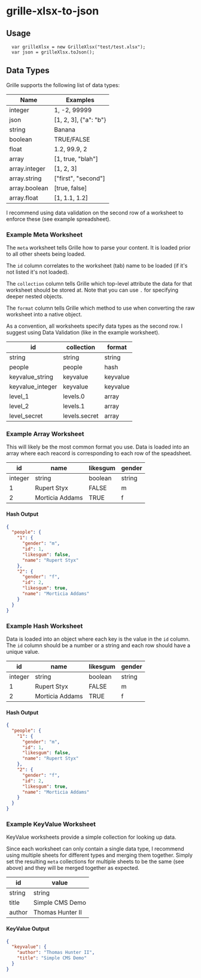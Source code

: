 # grille-xlsx-to-json
## Usage
```
  var grilleXlsx = new GrilleXlsx("test/test.xlsx");
  var json = grilleXlsx.toJson();
```

## Data Types

Grille supports the following list of data types:

Name            | Examples
----------------|----------------------
integer         | 1, -2, 99999
json            | [1, 2, 3], {"a": "b"}
string          | Banana
boolean         | TRUE/FALSE
float           | 1.2, 99.9, 2
array           | [1, true, "blah"]
array.integer   | [1, 2, 3]
array.string    | ["first", "second"]
array.boolean   | [true, false]
array.float     | [1, 1.1, 1.2]

I recommend using data validation on the second row of a worksheet to enforce these (see example spreadsheet).

### Example Meta Worksheet

The `meta` worksheet tells Grille how to parse your content.
It is loaded prior to all other sheets being loaded.

The `id` column correlates to the worksheet (tab) name to be loaded (if it's not listed it's not loaded).

The `collection` column tells Grille which top-level attribute the data for that worksheet should be stored at. Note that you can use `.` for specifying deeper nested objects.

The `format` column tells Grille which method to use when converting the raw worksheet into a native object.

As a convention, all worksheets specify data types as the second row. I suggest using Data Validation (like in the example worksheet).

id                  | collection    | format
--------------------|---------------|---------
string              | string        | string
people              | people        | hash
keyvalue\_string    | keyvalue      | keyvalue
keyvalue\_integer   | keyvalue      | keyvalue
level\_1            | levels.0      | array
level\_2            | levels.1      | array
level\_secret       | levels.secret | array


### Example Array Worksheet

This will likely be the most common format you use.
Data is loaded into an array where each reacord is corresponding to each row of the speadsheet.


id      | name              | likesgum  | gender
--------|-------------------|-----------|------
integer | string            | boolean   | string
1       | Rupert Styx       | FALSE     | m
2       | Morticia Addams   | TRUE      | f

#### Hash Output

```json
{
  "people": {
    "1": {
      "gender": "m",
      "id": 1,
      "likesgum": false,
      "name": "Rupert Styx"
    },
    "2": {
      "gender": "f",
      "id": 2,
      "likesgum": true,
      "name": "Morticia Addams"
    }
  }
}
```

### Example Hash Worksheet

Data is loaded into an object where each key is the value in the `id` column.
The `id` column should be a number or a string and each row should have a unique value.


id      | name              | likesgum  | gender
--------|-------------------|-----------|------
integer | string            | boolean   | string
1       | Rupert Styx       | FALSE     | m
2       | Morticia Addams   | TRUE      | f

#### Hash Output

```json
{
  "people": {
    "1": {
      "gender": "m",
      "id": 1,
      "likesgum": false,
      "name": "Rupert Styx"
    },
    "2": {
      "gender": "f",
      "id": 2,
      "likesgum": true,
      "name": "Morticia Addams"
    }
  }
}
```

### Example KeyValue Worksheet

KeyValue worksheets provide a simple collection for looking up data.

Since each worksheet can only contain a single data type, I recommend using multiple sheets for different types and merging them together.
Simply set the resulting `meta` collections for multiple sheets to be the same (see above) and they will be merged together as expected.

id          | value
------------|-----------------
string      | string
title       | Simple CMS Demo
author      | Thomas Hunter II

#### KeyValue Output

```json
{
  "keyvalue": {
    "author": "Thomas Hunter II",
    "title": "Simple CMS Demo"
  }
}
```
